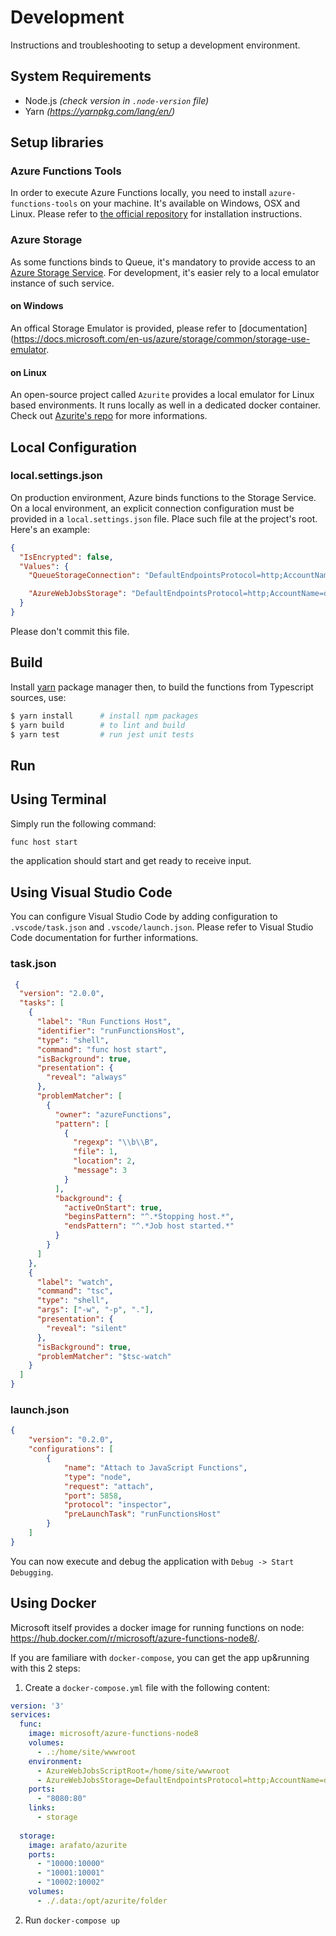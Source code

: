 # Development

Instructions and troubleshooting to setup a development environment.

## System Requirements
* Node.js *(check version in `.node-version` file)*
* Yarn *(https://yarnpkg.com/lang/en/)*

## Setup libraries

### Azure Functions Tools
In order to execute Azure Functions locally, you need to install `azure-functions-tools` on your machine. It's available on Windows, OSX and Linux. Please refer to [the official repository](https://github.com/Azure/azure-functions-core-tools) for installation instructions. 

### Azure Storage
As some functions binds to Queue, it's mandatory to provide access to an [Azure Storage Service](https://docs.microsoft.com/en-us/azure/storage/). For development, it's easier rely to a local emulator instance of such service.

#### on Windows
An offical Storage Emulator is provided, please refer to [documentation](https://docs.microsoft.com/en-us/azure/storage/common/storage-use-emulator.

#### on Linux
An open-source project called `Azurite` provides a local emulator for Linux based environments. It runs locally as well in a dedicated docker container. Check out [Azurite's repo](https://github.com/Azure/Azurite) for more informations.

## Local Configuration

### local.settings.json
On production environment, Azure binds functions to the Storage Service. On a local environment, an explicit connection configuration must be provided in a `local.settings.json` file. Place such file at the project's root. Here's an example:
```json
{
  "IsEncrypted": false,
  "Values": {
    "QueueStorageConnection": "DefaultEndpointsProtocol=http;AccountName=devstoreaccount1;AccountKey=Eby8vdM02xNOcqFlqUwJPLlmEtlCDXJ1OUzFT50uSRZ6IFsuFq2UVErCz4I6tq/K1SZFPTOtr/KBHBeksoGMGw==;QueueEndpoint=http://localhost:10001/devstoreaccount1;",

    "AzureWebJobsStorage": "DefaultEndpointsProtocol=http;AccountName=devstoreaccount1;AccountKey=Eby8vdM02xNOcqFlqUwJPLlmEtlCDXJ1OUzFT50uSRZ6IFsuFq2UVErCz4I6tq/K1SZFPTOtr/KBHBeksoGMGw==;BlobEndpoint=http://localhost:10000/devstoreaccount1;QueueEndpoint=http://localhost:10001/devstoreaccount1;"
  }
}
```
Please don't commit this file.

## Build
Install [yarn](https://yarnpkg.com/) package manager then,
to build the functions from Typescript sources, use:

```sh
$ yarn install      # install npm packages
$ yarn build        # to lint and build
$ yarn test         # run jest unit tests
```

## Run

## Using Terminal
Simply run the following command:
```sh
func host start
```
the application should start and get ready to receive input.

## Using Visual Studio Code
You can configure Visual Studio Code by adding configuration to `.vscode/task.json` and `.vscode/launch.json`. Please refer to Visual Studio Code documentation for further informations.

### task.json
```json
 {
  "version": "2.0.0",
  "tasks": [
    {
      "label": "Run Functions Host",
      "identifier": "runFunctionsHost",
      "type": "shell",
      "command": "func host start",
      "isBackground": true,
      "presentation": {
        "reveal": "always"
      },
      "problemMatcher": [
        {
          "owner": "azureFunctions",
          "pattern": [
            {
              "regexp": "\\b\\B",
              "file": 1,
              "location": 2,
              "message": 3
            }
          ],
          "background": {
            "activeOnStart": true,
            "beginsPattern": "^.*Stopping host.*",
            "endsPattern": "^.*Job host started.*"
          }
        }
      ]
    },
    {
      "label": "watch",
      "command": "tsc",
      "type": "shell",
      "args": ["-w", "-p", "."],
      "presentation": {
        "reveal": "silent"
      },
      "isBackground": true,
      "problemMatcher": "$tsc-watch"
    }
  ]
}
```







### launch.json
```json
{
    "version": "0.2.0",
    "configurations": [
        {
            "name": "Attach to JavaScript Functions",
            "type": "node",
            "request": "attach",
            "port": 5858,
            "protocol": "inspector",
            "preLaunchTask": "runFunctionsHost"
        }
    ]
}
```
You can now execute and debug the application with `Debug -> Start Debugging`.

## Using Docker

Microsoft itself provides a docker image for running functions on node: https://hub.docker.com/r/microsoft/azure-functions-node8/.

If you are familiare with `docker-compose`, you can get the app up&running with this 2 steps:

1. Create a `docker-compose.yml` file with the following content:
```yml
version: '3'
services:
  func:
    image: microsoft/azure-functions-node8
    volumes:
      - .:/home/site/wwwroot
    environment:
      - AzureWebJobsScriptRoot=/home/site/wwwroot
      - AzureWebJobsStorage=DefaultEndpointsProtocol=http;AccountName=devstoreaccount1;AccountKey=Eby8vdM02xNOcqFlqUwJPLlmEtlCDXJ1OUzFT50uSRZ6IFsuFq2UVErCz4I6tq/K1SZFPTOtr/KBHBeksoGMGw==;BlobEndpoint=http://storage:10000/devstoreaccount1;QueueEndpoint=http://storage:10001/devstoreaccount1;
    ports: 
      - "8080:80" 
    links: 
      - storage
  
  storage:
    image: arafato/azurite
    ports: 
      - "10000:10000" 
      - "10001:10001"
      - "10002:10002"
    volumes:
      - ./.data:/opt/azurite/folder
```
2. Run `docker-compose up`  






